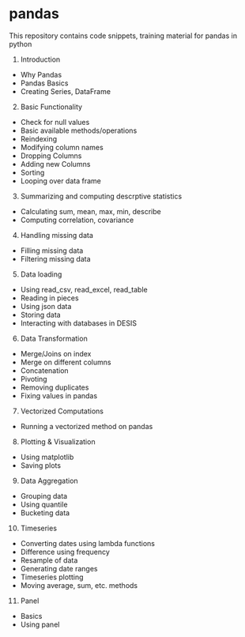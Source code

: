 pandas
======

This repository contains code snippets, training material for pandas in python

1. Introduction
 - Why Pandas
 - Pandas Basics
 - Creating Series, DataFrame
2. Basic Functionality
 - Check for null values
 - Basic available methods/operations
 - Reindexing
 - Modifying column names
 - Dropping Columns
 - Adding new Columns
 - Sorting
 - Looping over data frame
3. Summarizing and computing descrptive statistics
 - Calculating sum, mean, max, min, describe
 - Computing correlation, covariance
4. Handling missing data
 - Filling missing data
 - Filtering missing data
5. Data loading
 - Using read_csv, read_excel, read_table
 - Reading in pieces
 - Using json data
 - Storing data
 - Interacting with databases in DESIS
6. Data Transformation
 - Merge/Joins on index
 - Merge on different columns
 - Concatenation
 - Pivoting
 - Removing duplicates
 - Fixing values in pandas
7. Vectorized Computations
 - Running a vectorized method on pandas
8. Plotting & Visualization
 - Using matplotlib
 - Saving plots
9. Data Aggregation
 - Grouping data
 - Using quantile
 - Bucketing data
10. Timeseries
 - Converting dates using lambda functions
 - Difference using frequency
 - Resample of data
 - Generating date ranges
 - Timeseries plotting
 - Moving average, sum, etc. methods
11. Panel
 - Basics
 - Using panel

